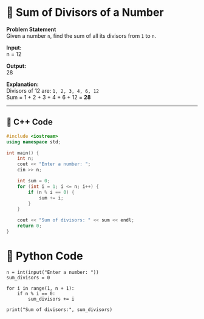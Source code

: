 # 🧮 Sum of Divisors of a Number

**Problem Statement**  
Given a number `n`, find the sum of all its divisors from `1` to `n`.  

**Input:**  
n = 12

**Output:**  
28


**Explanation:**  
Divisors of 12 are: `1, 2, 3, 4, 6, 12`  
Sum = 1 + 2 + 3 + 4 + 6 + 12 = **28**

---

## 🔹 C++ Code

```cpp
#include <iostream>
using namespace std;

int main() {
    int n;
    cout << "Enter a number: ";
    cin >> n;

    int sum = 0;
    for (int i = 1; i <= n; i++) {
        if (n % i == 0) {
            sum += i;
        }
    }

    cout << "Sum of divisors: " << sum << endl;
    return 0;
}
```
# 🔹 Python Code
```
n = int(input("Enter a number: "))
sum_divisors = 0

for i in range(1, n + 1):
    if n % i == 0:
        sum_divisors += i

print("Sum of divisors:", sum_divisors)
```